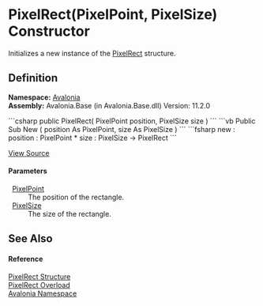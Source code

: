 # PixelRect(PixelPoint, PixelSize) Constructor


Initializes a new instance of the <a href="T_Avalonia_PixelRect">PixelRect</a> structure.



## Definition
**Namespace:** <a href="N_Avalonia">Avalonia</a>  
**Assembly:** Avalonia.Base (in Avalonia.Base.dll) Version: 11.2.0

<Tabs groupId="api-code-preview">
<TabItem value="csharp" label="C#">
```csharp
public PixelRect(
	PixelPoint position,
	PixelSize size
)
```
</TabItem>
<TabItem value="vb" label="VB">
```vb
Public Sub New ( 
	position As PixelPoint,
	size As PixelSize
)
```
</TabItem>
<TabItem value="fsharp" label="F#">
```fsharp
new : 
        position : PixelPoint * 
        size : PixelSize -> PixelRect
```
</TabItem>
</Tabs>



<a href="https://github.com/AvaloniaUI/Avalonia/tree/master/src/Avalonia.Base/PixelRect.cs#L46" title="View the source code">View Source</a>



#### Parameters
<dl><dt>  <a href="T_Avalonia_PixelPoint">PixelPoint</a></dt><dd>The position of the rectangle.</dd><dt>  <a href="T_Avalonia_PixelSize">PixelSize</a></dt><dd>The size of the rectangle.</dd></dl>

## See Also


#### Reference
<a href="T_Avalonia_PixelRect">PixelRect Structure</a>  
<a href="Overload_Avalonia_PixelRect__ctor">PixelRect Overload</a>  
<a href="N_Avalonia">Avalonia Namespace</a>  

